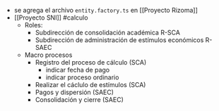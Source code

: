 - se agrega el archivo `entity.factory.ts` en [[Proyecto Rizoma]]
- [[Proyecto SNI]] #calculo
	- Roles:
		- Subdirección de consolidación académica R-SCA
		- Subdirección de administración de estímulos económicos R-SAEC
	- Macro procesos
		- Registro del proceso de cálculo (SCA)
			- indicar fecha de pago
			- indicar proceso ordinario
		- Realizar el cáclulo de estímulos (SCA)
		- Pagos y dispersión (SAEC)
		- Consolidación y cierre (SAEC)